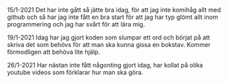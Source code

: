 15/1-2021
Det har inte gått så jätte bra idag, för att jag inte komihåg allt med github och så har jag inte fått en bra start för att jag har typ glömt allt inom programmering och jag har svårt för att lära mig.

19/1-2021
Idag har jag gjort koden som slumpar ett ord och börjat på att skriva det som behövs för att man ska kunna gissa en bokstav. Kommer förmodligen att behöva lite hjälp.

26/1-2021
Har nästan inte fått någonting gjort idag, har kollat på olika youtube videos som förklarar hur man ska göra.